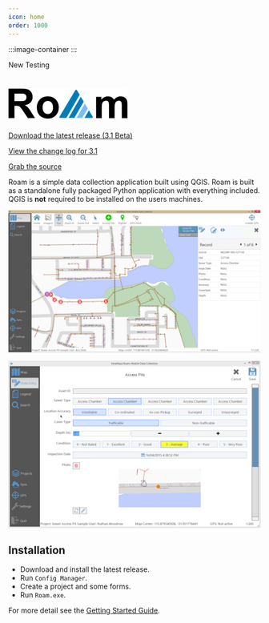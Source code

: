 ```yaml
---
icon: home
order: 1000
---
```


:::image-container :::

<script src="./darktheme.js"></script>

New Testing

# ![](images/roam-icon.png)

[Download the latest release (3.1 Beta)](https://github.com/terry-longmacch/Roam/releases)

[View the change log for 3.1](features/Features-3.1)

[Grab the source](https://github.com/terry-longmacch/Roam)

Roam is a simple data collection application built using QGIS. Roam is built as a standalone fully packaged Python application with everything included. QGIS is **not** required to be installed on the users machines.

![a](images/release.PNG)

![](images/release-capture.png)

## Installation

- Download and install the latest release.
- Run `Config Manager`.
- Create a project and some forms.
- Run `Roam.exe`.

For more detail see the [Getting Started Guide](adminguide/gettingstarted).
